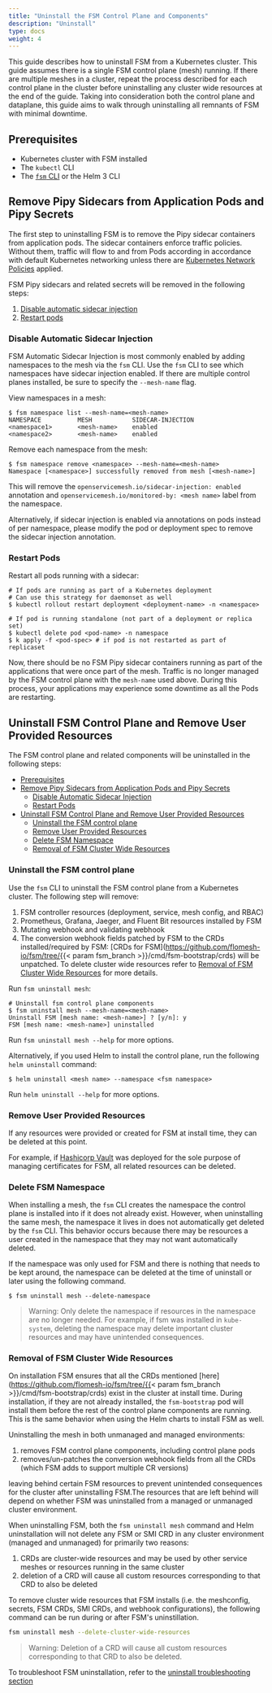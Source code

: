 ```yaml
---
title: "Uninstall the FSM Control Plane and Components"
description: "Uninstall"
type: docs
weight: 4
---
```


This guide describes how to uninstall FSM from a Kubernetes cluster. This guide assumes there is a single FSM control plane (mesh) running. If there are multiple meshes in a cluster, repeat the process described for each control plane in the cluster before uninstalling any cluster wide resources at the end of the guide. Taking into consideration both the control plane and dataplane, this guide aims to walk through uninstalling all remnants of FSM with minimal downtime.

## Prerequisites

- Kubernetes cluster with FSM installed
- The `kubectl` CLI
- The [`fsm` CLI](/docs/install/#set-up-the-fsm-cli) or the Helm 3 CLI

## Remove Pipy Sidecars from Application Pods and Pipy Secrets

The first step to uninstalling FSM is to remove the Pipy sidecar containers from application pods. The sidecar containers enforce traffic policies. Without them, traffic will flow to and from Pods according in accordance with default Kubernetes networking unless there are [Kubernetes Network Policies](https://kubernetes.io/docs/concepts/services-networking/network-policies/) applied.

FSM Pipy sidecars and related secrets will be removed in the following steps:

1. [Disable automatic sidecar injection](#disable-automatic-sidecar-injection)
1. [Restart pods](#restart-pods)

### Disable Automatic Sidecar Injection

FSM Automatic Sidecar Injection is most commonly enabled by adding namespaces to the mesh via the `fsm` CLI. Use the `fsm` CLI to see which
namespaces have sidecar injection enabled. If there are multiple control planes installed, be sure to specify the `--mesh-name` flag.

View namespaces in a mesh:

```console
$ fsm namespace list --mesh-name=<mesh-name>
NAMESPACE          MESH           SIDECAR-INJECTION
<namespace1>       <mesh-name>    enabled
<namespace2>       <mesh-name>    enabled
```

Remove each namespace from the mesh:

```console
$ fsm namespace remove <namespace> --mesh-name=<mesh-name>
Namespace [<namespace>] successfully removed from mesh [<mesh-name>]
```

This will remove the `openservicemesh.io/sidecar-injection: enabled` annotation and `openservicemesh.io/monitored-by: <mesh name>` label from the namespace. 

Alternatively, if sidecar injection is enabled via annotations on pods instead of per namespace, please modify the pod or deployment spec to remove the sidecar injection annotation.

### Restart Pods

Restart all pods running with a sidecar:

```console
# If pods are running as part of a Kubernetes deployment
# Can use this strategy for daemonset as well
$ kubectl rollout restart deployment <deployment-name> -n <namespace>

# If pod is running standalone (not part of a deployment or replica set)
$ kubectl delete pod <pod-name> -n namespace
$ k apply -f <pod-spec> # if pod is not restarted as part of replicaset
```

Now, there should be no FSM Pipy sidecar containers running as part of the applications that were once part of the mesh. Traffic is no
longer managed by the FSM control plane with the `mesh-name` used above. During this process, your applications may experience some downtime
as all the Pods are restarting.

## Uninstall FSM Control Plane and Remove User Provided Resources

The FSM control plane and related components will be uninstalled in the following steps:

- [Prerequisites](#prerequisites)
- [Remove Pipy Sidecars from Application Pods and Pipy Secrets](#remove-pipy-sidecars-from-application-pods-and-pipy-secrets)
  - [Disable Automatic Sidecar Injection](#disable-automatic-sidecar-injection)
  - [Restart Pods](#restart-pods)
- [Uninstall FSM Control Plane and Remove User Provided Resources](#uninstall-fsm-control-plane-and-remove-user-provided-resources)
  - [Uninstall the FSM control plane](#uninstall-the-fsm-control-plane)
  - [Remove User Provided Resources](#remove-user-provided-resources)
  - [Delete FSM Namespace](#delete-fsm-namespace)
  - [Removal of FSM Cluster Wide Resources](#removal-of-fsm-cluster-wide-resources)

### Uninstall the FSM control plane

Use the `fsm` CLI to uninstall the FSM control plane from a Kubernetes cluster. The following step will remove:

1. FSM controller resources (deployment, service, mesh config, and RBAC)
1. Prometheus, Grafana, Jaeger, and Fluent Bit resources installed by FSM
1. Mutating webhook and validating webhook
1. The conversion webhook fields patched by FSM to the CRDs installed/required by FSM: [CRDs for FSM](https://github.com/flomesh-io/fsm/tree/{{< param fsm_branch >}}/cmd/fsm-bootstrap/crds) will be unpatched. To delete cluster wide resources refer to [Removal of FSM Cluster Wide Resources](#removal-of-fsm-cluster-wide-resources) for more details.

Run `fsm uninstall mesh`:

```console
# Uninstall fsm control plane components
$ fsm uninstall mesh --mesh-name=<mesh-name>
Uninstall FSM [mesh name: <mesh-name>] ? [y/n]: y
FSM [mesh name: <mesh-name>] uninstalled
```

Run `fsm uninstall mesh --help` for more options.

Alternatively, if you used Helm to install the control plane, run the following `helm uninstall` command:

```console
$ helm uninstall <mesh name> --namespace <fsm namespace>
```

Run `helm uninstall --help` for more options.

### Remove User Provided Resources

If any resources were provided or created for FSM at install time, they can be deleted at this point.

For example, if [Hashicorp Vault](/docs/guides/certificates/#installing-hashi-vault) was deployed for the sole purpose of managing certificates for FSM, all related resources can be deleted.

### Delete FSM Namespace

When installing a mesh, the `fsm` CLI creates the namespace the control plane is installed into if it does not already exist. However, when uninstalling the same mesh, the namespace it lives in does not automatically get deleted by the `fsm` CLI. This behavior occurs because
there may be resources a user created in the namespace that they may not want automatically deleted.

If the namespace was only used for FSM and there is nothing that needs to be kept around, the namespace can be deleted at the time of uninstall or later using the following command.

```console
$ fsm uninstall mesh --delete-namespace
```

> Warning: Only delete the namespace if resources in the namespace are no longer needed. For example, if fsm was installed in `kube-system`, deleting the namespace may delete important cluster resources and may have unintended consequences.


### Removal of FSM Cluster Wide Resources

On installation FSM ensures that all the CRDs mentioned [here](https://github.com/flomesh-io/fsm/tree/{{< param fsm_branch >}}/cmd/fsm-bootstrap/crds) exist in the cluster at install time. During installation, if they are not already installed, the `fsm-bootstrap` pod will install them before the rest of the control plane components are running. This is the same behavior when using the Helm charts to install FSM as well. 

Uninstalling the mesh in both unmanaged and managed environments:
1. removes FSM control plane components, including control plane pods
2. removes/un-patches the conversion webhook fields from all the CRDs (which FSM adds to support multiple CR versions)

leaving behind certain FSM resources to prevent unintended consequences for the cluster after uninstalling FSM.The resources that are left behind will depend on whether FSM was uninstalled from a managed or unmanaged cluster environment.

When uninstalling FSM, both the `fsm uninstall mesh` command and Helm uninstallation will not delete any FSM or SMI CRD in any cluster environment (managed and unmanaged) for primarily two reasons:
1. CRDs are cluster-wide resources and may be used by other service meshes or resources running in the same cluster
2. deletion of a CRD will cause all custom resources corresponding to that CRD to also be deleted

To remove cluster wide resources that FSM installs (i.e. the meshconfig, secrets, FSM CRDs, SMI CRDs, and webhook configurations), the following command can be run during or after FSM's uninstillation.

```bash
fsm uninstall mesh --delete-cluster-wide-resources
```

> Warning: Deletion of a CRD will cause all custom resources corresponding to that CRD to also be deleted.

To troubleshoot FSM uninstallation, refer to the [uninstall troubleshooting section](/docs/guides/troubleshooting/uninstall/)
